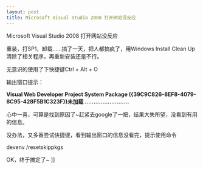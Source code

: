 ```yaml
---
layout: post
title: Microsoft Visual Studio 2008 打开网站没反应
---
```

Microsoft Visual Studio 2008 打开网站没反应

重装，打SP1，卸载......搞了一天，把人都搞疯了，用Windows Install Clean Up清除了相关程序，再重新安装还是不行。

无意识的使用了下快捷键Ctrl + Alt + O

输出窗口提示：

**Visual Web Developer Project System Package ({39C9C826-8EF8-4079-8C95-428F5B1C323F})未加载 .........................**

心中一喜，可算是找到原因了~赶紧去google了一把，结果大失所望，没看到有用的信息。

没办法，又多番尝试快捷键，看到输出窗口的信息没看完，提示使用命令

devenv /resetskippkgs

OK，终于搞定了~
]]
